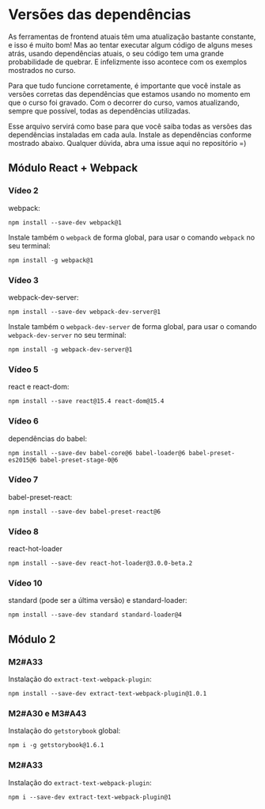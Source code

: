 # Versões das dependências

As ferramentas de frontend atuais têm uma atualização bastante constante, e isso é muito bom!
Mas ao tentar executar algum código de alguns meses atrás, usando dependências atuais, o seu
código tem uma grande probabilidade de quebrar. E infelizmente isso acontece com os exemplos mostrados no curso.

Para que tudo funcione corretamente, é importante que você instale as versões corretas das dependências
que estamos usando no momento em que o curso foi gravado. Com o decorrer do curso, vamos atualizando, sempre que
possível, todas as dependências utilizadas.

Esse arquivo servirá como base para que você saiba todas as versões das dependências instaladas em cada aula.
Instale as dependências conforme mostrado abaixo. Qualquer dúvida, abra uma issue aqui no repositório =)

## Módulo React + Webpack

### Vídeo 2

webpack:

```
npm install --save-dev webpack@1
```

Instale também o `webpack` de forma global, para usar o comando `webpack` no seu terminal:

```
npm install -g webpack@1
```

### Vídeo 3

webpack-dev-server:

```
npm install --save-dev webpack-dev-server@1
```

Instale também o `webpack-dev-server` de forma global, para usar o comando `webpack-dev-server` no seu terminal:

```
npm install -g webpack-dev-server@1
```

### Vídeo 5

react e react-dom:

```
npm install --save react@15.4 react-dom@15.4
```

### Vídeo 6

dependências do babel:

```
npm install --save-dev babel-core@6 babel-loader@6 babel-preset-es2015@6 babel-preset-stage-0@6
```

### Vídeo 7

babel-preset-react:

```
npm install --save-dev babel-preset-react@6
```

### Vídeo 8

react-hot-loader

```
npm install --save-dev react-hot-loader@3.0.0-beta.2
```

### Vídeo 10

standard (pode ser a última versão) e standard-loader:

```
npm install --save-dev standard standard-loader@4
```

## Módulo 2

### M2#A33

Instalação do `extract-text-webpack-plugin`:

```
npm install --save-dev extract-text-webpack-plugin@1.0.1
```

### M2#A30 e M3#A43

Instalação do `getstorybook` global:

```
npm i -g getstorybook@1.6.1
```

### M2#A33

Instalação do `extract-text-webpack-plugin`:

```
npm i --save-dev extract-text-webpack-plugin@1
```
